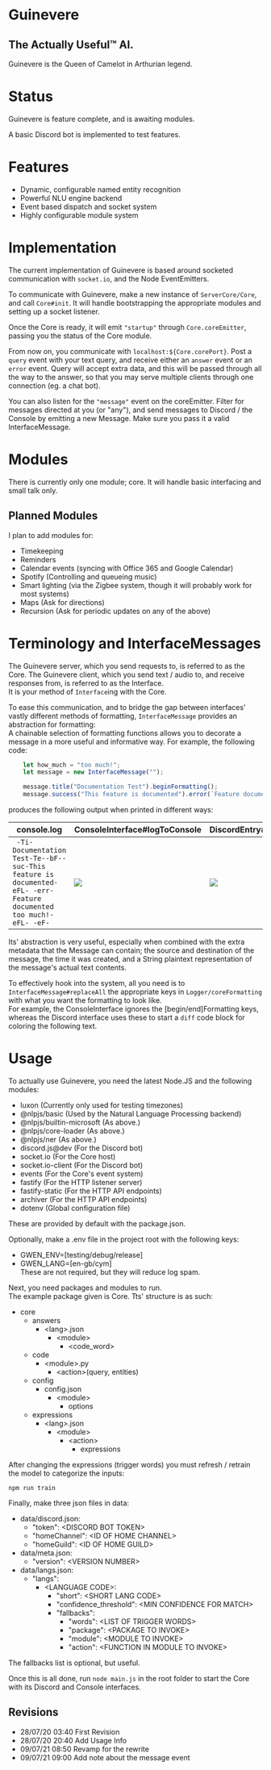 # Guinevere
## The Actually Useful™ AI.
Guinevere is the Queen of Camelot in Arthurian legend.

# Status

Guinevere is feature complete, and is awaiting modules.
  
A basic Discord bot is implemented to test features.

# Features

* Dynamic, configurable named entity recognition
* Powerful NLU engine backend
* Event based dispatch and socket system
* Highly configurable module system

# Implementation

The current implementation of Guinevere is based around socketed communication with `socket.io`, and the Node EventEmitters.  

To communicate with Guinevere, make a new instance of `ServerCore/Core`, and call `Core#init`. It will handle bootstrapping the appropriate modules and setting up a socket listener.  

Once the Core is ready, it will emit `"startup"` through `Core.coreEmitter`, passing you the status of the Core module.

From now on, you communicate with `localhost:${Core.corePort}`. Post a `query` event with your text query, and receive either an `answer` event or an `error` event. Query will accept extra data, and this will be passed through all the way to the answer, so that you may serve multiple clients through one connection (eg. a chat bot).

You can also listen for the `"message"` event on the coreEmitter. Filter for messages directed at you (or "any"), and send messages to Discord / the Console by emitting a new Message. Make sure you pass it a valid InterfaceMessage.


# Modules
  
There is currently only one module; core.
It will handle basic interfacing and small talk only.

## Planned Modules

I plan to add modules for:

* Timekeeping
* Reminders
* Calendar events (syncing with Office 365 and Google Calendar)
* Spotify (Controlling and queueing music)
* Smart lighting (via the Zigbee system, though it will probably work for most systems)
* Maps (Ask for directions)
* Recursion (Ask for periodic updates on any of the above)


# Terminology and InterfaceMessages

The Guinevere server, which you send requests to, is referred to as the Core. The Guinevere client, which you send text / audio to, and receive responses from, is referred to as the Interface.  
It is your method of `Interface`ing with the Core.  

To ease this communication, and to bridge the gap between interfaces' vastly different methods of formatting, `InterfaceMessage` provides an abstraction for formatting:  
A chainable selection of formatting functions allows you to decorate a message in a more useful and informative way. For example, the following code:
```js
    let how_much = "too much!";
    let message = new InterfaceMessage("");

    message.title("Documentation Test").beginFormatting();
    message.success("This feature is documented").error(`Feature documented ${how_much}`).endFormatting();
```

produces the following output when printed in different ways:

| console.log | ConsoleInterface#logToConsole | DiscordEntry#recodeMessage |
| ----------- | ----------------------------- | -------------------------- |
| ``` -Ti-Documentation Test-Te--bF--suc-This feature is documented-eFL- -err-Feature documented too much!-eFL- -eF-``` | ![](https://raw.githubusercontent.com/GuinevereOne/Guinevere/master/.github/images/logToCons.jpg) | ![](https://raw.githubusercontent.com/GuinevereOne/Guinevere/master/.github/images/discordOut2.jpg) |  

Its' abstraction is very useful, especially when combined with the extra metadata that the Message can contain; the source and destination of the message, the time it was created, and a String plaintext representation of the message's actual text contents.

To effectively hook into the system, all you need is to `InterfaceMessage#replaceAll` the appropriate keys in `Logger/coreFormatting` with what you want the formatting to look like.  
For example, the ConsoleInterface ignores the \[begin/end\]Formatting keys, whereas the Discord interface uses these to start a `diff` code block for coloring the following text.  

# Usage

To actually use Guinevere, you need the latest Node.JS and the following modules:
- luxon                     (Currently only used for testing timezones)
- @nlpjs/basic              (Used by the Natural Language Processing backend)
- @nlpjs/builtin-microsoft  (As above.)
- @nlpjs/core-loader        (As above.)
- @nlpjs/ner                (As above.)
- discord.js@dev            (For the Discord bot)
- socket.io                 (For the Core host)
- socket.io-client          (For the Discord bot)
- events                    (For the Core's event system)
- fastify                   (For the HTTP listener server)
- fastify-static            (For the HTTP API endpoints)
- archiver                  (For the HTTP API endpoints)
- dotenv                    (Global configuration file)

These are provided by default with the package.json.

Optionally, make a .env file in the project root with the following keys:
* GWEN_ENV=[testing/debug/release]
* GWEN_LANG=[en-gb/cym]  
These are not required, but they will reduce log spam.

Next, you need packages and modules to run.  
The example package given is Core. Tts' structure is as such:
* core
    * answers
        * \<lang\>.json
            * \<module\>
                * \<code_word\>
    * code
        * \<module\>.py
            * \<action\>(query, entities)
    * config
        * config.json
            * \<module\>
                * options
    * expressions
        * \<lang\>.json
            * \<module\>
                * \<action\>
                    * expressions

After changing the expressions (trigger words) you must refresh / retrain the model to categorize the inputs:

`npm run train`

Finally, make three json files in data:
* data/discord.json:
    * "token": \<DISCORD BOT TOKEN\>
    * "homeChannel": \<ID OF HOME CHANNEL\>
    * "homeGuild": \<ID OF HOME GUILD\>
* data/meta.json: 
    * "version": \<VERSION NUMBER\>  
* data/langs.json:
    * "langs":
        * \<LANGUAGE CODE\>:
            * "short": \<SHORT LANG CODE\> 
            * "confidence_threshold": \<MIN CONFIDENCE FOR MATCH\>
            * "fallbacks": 
                * "words": \<LIST OF TRIGGER WORDS>
                * "package": \<PACKAGE TO INVOKE\>
                * "module": \<MODULE TO INVOKE\>
                * "action": \<FUNCTION IN MODULE TO INVOKE\>

The fallbacks list is optional, but useful.
  
Once this is all done, run `node main.js` in the root folder to start the Core with its Discord and Console interfaces.  

## Revisions  

 - 28/07/20 03:40 First Revision  
 - 28/07/20 20:40 Add Usage Info
 - 09/07/21 08:50 Revamp for the rewrite
 - 09/07/21 09:00 Add note about the message event